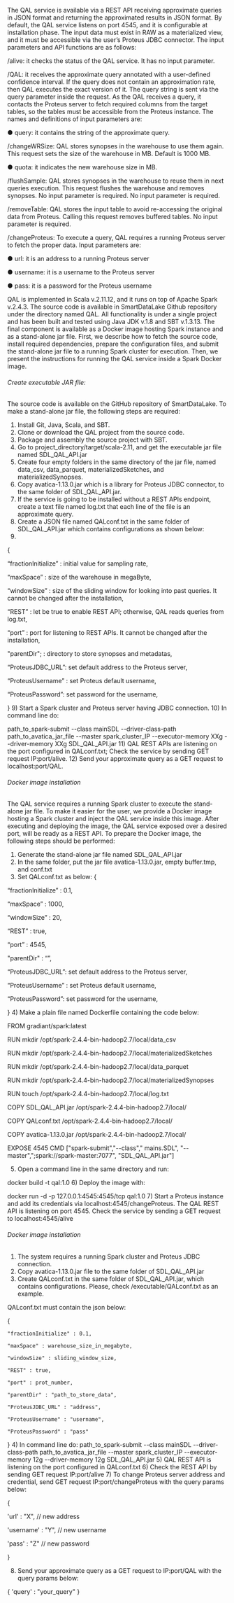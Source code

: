 The QAL service is available via a REST API receiving approximate queries in JSON format and returning the approximated results in JSON format. By default, the QAL service listens on port 4545, and it is configurable at installation phase. The input data must exist in RAW as a materialized view, and it must be accessible via the user’s Proteus JDBC connector. The input parameters and API functions are as follows:

/alive: it checks the status of the QAL service. It has no input parameter.

/QAL: it receives the approximate query annotated with a user-defined confidence interval. If the query does not contain an approximation rate, then QAL executes the exact version of it. The query string is sent via the query parameter inside the request. As the QAL receives a query, it contacts the Proteus server to fetch required columns from the target tables, so the tables must be accessible from the Proteus instance. The names and definitions of input parameters are: 

   ● query: it contains the string of the approximate query.

/changeWRSize: QAL stores synopses in the warehouse to use them again. This request sets the size of the warehouse in MB. Default is 1000 MB.

   ● quota: it indicates the new warehouse size in MB.

/flushSample: QAL stores synopses in the warehouse to reuse them in next queries execution. This request flushes the warehouse and removes synopses. No input parameter is required. No input parameter is required.

/removeTable: QAL stores the input table to avoid re-accessing the original data from Proteus. Calling this request removes buffered tables. No input parameter is required.

/changeProteus: To execute a query, QAL requires a running Proteus server to fetch the proper data. Input parameters are:

   ● url: it is an address to a running Proteus server
   
   ● username: it is a username to the Proteus server

   ● pass: it is a password for the Proteus username
   
QAL is implemented in Scala v.2.11.12, and it runs on top of Apache Spark v.2.4.3. The source code is available in SmartDataLake Github repository under the directory named QAL. All functionality is under a single project and has been built and tested using Java JDK v.1.8 and SBT v.1.3.13. The final component is available as a Docker image hosting Spark instance and as a stand-alone jar file. First, we describe how to fetch the source code, install required dependencies, prepare the configuration files, and submit the stand-alone jar file to a running Spark cluster for execution. Then, we present the instructions for running the QAL service inside a Spark Docker image.

###### Create executable JAR file:

The source code is available on the GitHub repository of SmartDataLake. To make a stand-alone jar file, the following steps are required:

1) Install Git, Java, Scala, and SBT.
2) Clone or download the QAL project from the source code.
3) Package and assembly the source project with SBT.
4) Go to project_directory/target/scala-2.11, and get the executable jar file named SDL_QAL_API.jar
5) Create four empty folders in the same directory of the jar file, named data_csv, data_parquet, materializedSketches, and materializedSynopses.
6) Copy avatica-1.13.0.jar which is a library for Proteus JDBC connector, to the same folder of SDL_QAL_API.jar.
7) If the service is going to be installed without a REST APIs endpoint, create a text file named log.txt that each line of the file is an approximate query.
8) Create a JSON file named QALconf.txt in the same folder of SDL_QAL_API.jar which contains configurations as shown below:
9) 
{

“fractionInitialize” : initial value for sampling rate,

“maxSpace” : size of the warehouse in megaByte,

“windowSize” : size of the sliding window for looking into past queries. It cannot be changed after the installation,

“REST” : let be true to enable REST API; otherwise, QAL reads queries from log.txt,

“port” : port for listening to REST APIs. It cannot be changed after the installation,

"parentDir"; : directory to store synopses and metadatas,

“ProteusJDBC_URL”: set default address to the Proteus server,

“ProteusUsername” : set Proteus default username,

“ProteusPassword”: set password for the username,

}
9) Start a Spark cluster and Proteus server having JDBC connection.
10) In command line do:

path_to_spark-submit --class mainSDL --driver-class-path path_to_avatica_jar_file --master spark_cluster_IP --executor-memory XXg --driver-memory XXg SDL_QAL_API.jar
11) QAL REST APIs are listening on the port configured in QALconf.txt; Check the service by sending GET request IP:port/alive.
12) Send your approximate query as a GET request to localhost:port/QAL.

###### Docker image installation

The QAL service requires a running Spark cluster to execute the stand-alone jar file. To make it easier for the user, we provide a Docker image hosting a Spark cluster and inject the QAL service inside this image. After executing and deploying the image, the QAL service exposed over a desired port, will be ready as a REST API. To prepare the Docker image, the following steps should be performed:

1) Generate the stand-alone jar file named SDL_QAL_API.jar
2) In the same folder, put the jar file avatica-1.13.0.jar, empty buffer.tmp, and conf.txt
3) Set QALconf.txt as below:
{

“fractionInitialize” : 0.1,

“maxSpace” : 1000,

“windowSize” : 20,

“REST” : true,

“port” : 4545,

"parentDir" : “”,

“ProteusJDBC_URL”: set default address to the Proteus server,

“ProteusUsername” : set Proteus default username,

“ProteusPassword”: set password for the username,

}
4) Make a plain file named Dockerfile containing the code below:

FROM gradiant/spark:latest

RUN mkdir /opt/spark-2.4.4-bin-hadoop2.7/local/data_csv

RUN mkdir /opt/spark-2.4.4-bin-hadoop2.7/local/materializedSketches

RUN mkdir /opt/spark-2.4.4-bin-hadoop2.7/local/data_parquet

RUN mkdir /opt/spark-2.4.4-bin-hadoop2.7/local/materializedSynopses

RUN touch /opt/spark-2.4.4-bin-hadoop2.7/local/log.txt

COPY SDL_QAL_API.jar /opt/spark-2.4.4-bin-hadoop2.7/local/

COPY QALconf.txt /opt/spark-2.4.4-bin-hadoop2.7/local/

COPY avatica-1.13.0.jar /opt/spark-2.4.4-bin-hadoop2.7/local/

EXPOSE 4545
CMD ["spark-submit","--class"," mains.SDL", "--master",";spark://spark-master:7077",
"SDL_QAL_API.jar"]

5) Open a command line in the same directory and run:

docker build -t qal:1.0
6) Deploy the image with:

docker run -d -p 127.0.0.1:4545:4545/tcp qal:1.0
7) Start a Proteus instance and add its credentials via localhost:4545/changeProteus. The QAL REST API is listening on port 4545. Check the service by sending a GET request to localhost:4545/alive



###### Docker image installation

1) The system requires a running Spark cluster and Proteus JDBC connection. 
2) Copy avatica-1.13.0.jar file to the same folder of SDL_QAL_API.jar
3) Create QALconf.txt in the same folder of SDL_QAL_API.jar, which contains configurations. Please, check
   /executable/QALconf.txt as an example.

QALconf.txt must contain the json below:

{

    "fractionInitialize" : 0.1,

    "maxSpace" : warehouse_size_in_megabyte,

    "windowSize" : sliding_window_size,

    "REST" : true,

    "port" : prot_number,

    "parentDir" : "path_to_store_data",

    "ProteusJDBC_URL" : "address",

    "ProteusUsername" : "username",

    "ProteusPassword" : "pass"
}
4) In command line do: path_to_spark-submit --class mainSDL --driver-class-path path_to_avatica_jar_file --master spark_cluster_IP --executor-memory 12g --driver-memory 12g SDL_QAL_API.jar
5) QAL REST API is listening on the port configured in QALconf.txt
6) Check the REST API by sending GET request IP:port/alive
7) To change Proteus server address and credential, send GET request IP:port/changeProteus with the query params below:

{

'url' : "X", // new address

'username' : "Y", // new username

'pass' : "Z"    // new password

}

8) Send your approximate query as a GET request to IP:port/QAL with the query params below:

{
'query' : "your_query" 
}


